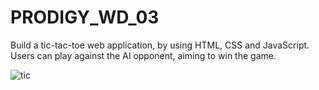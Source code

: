 # PRODIGY_WD_03
Build a tic-tac-toe web application, by using HTML, CSS and JavaScript. Users can play against the AI opponent, aiming to win the game.


![tic](https://github.com/aashexsh07/PRODIGY_WD_03/assets/151196898/e3dc1430-cb8e-43b0-bfd1-dc055ea6225b)
